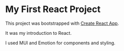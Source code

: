 # My First React Project

This project was bootstrapped with [Create React App](https://github.com/facebook/create-react-app).

It was my introduction to React.

I used MUI and Emotion for components and styling.
